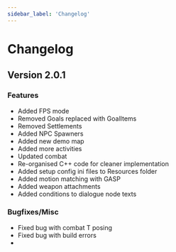 ```yaml
---
sidebar_label: 'Changelog'
---
```


# Changelog

## Version 2.0.1

### Features
- Added FPS mode
- Removed Goals replaced with GoalItems
- Removed Settlements
- Added NPC Spawners
- Added new demo map
- Added more activities
- Updated combat
- Re-organised C++ code for cleaner implementation
- Added setup config ini files to Resources folder
- Added motion matching with GASP
- Added weapon attachments
- Added conditions to dialogue node texts

### Bugfixes/Misc
- Fixed bug with combat T posing
- Fixed bug with build errors
- 